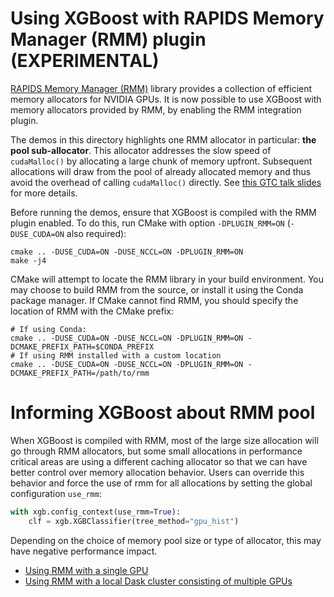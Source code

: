 Using XGBoost with RAPIDS Memory Manager (RMM) plugin (EXPERIMENTAL)
====================================================================
[RAPIDS Memory Manager (RMM)](https://github.com/rapidsai/rmm) library provides a collection of
efficient memory allocators for NVIDIA GPUs. It is now possible to use XGBoost with memory
allocators provided by RMM, by enabling the RMM integration plugin.

The demos in this directory highlights one RMM allocator in particular: **the pool sub-allocator**.
This allocator addresses the slow speed of `cudaMalloc()` by allocating a large chunk of memory
upfront. Subsequent allocations will draw from the pool of already allocated memory and thus avoid
the overhead of calling `cudaMalloc()` directly. See
[this GTC talk slides](https://on-demand.gputechconf.com/gtc/2015/presentation/S5530-Stephen-Jones.pdf)
for more details.

Before running the demos, ensure that XGBoost is compiled with the RMM plugin enabled. To do this,
run CMake with option `-DPLUGIN_RMM=ON` (`-DUSE_CUDA=ON` also required):
```
cmake .. -DUSE_CUDA=ON -DUSE_NCCL=ON -DPLUGIN_RMM=ON
make -j4
```
CMake will attempt to locate the RMM library in your build environment. You may choose to build
RMM from the source, or install it using the Conda package manager. If CMake cannot find RMM, you
should specify the location of RMM with the CMake prefix:
```
# If using Conda:
cmake .. -DUSE_CUDA=ON -DUSE_NCCL=ON -DPLUGIN_RMM=ON -DCMAKE_PREFIX_PATH=$CONDA_PREFIX
# If using RMM installed with a custom location
cmake .. -DUSE_CUDA=ON -DUSE_NCCL=ON -DPLUGIN_RMM=ON -DCMAKE_PREFIX_PATH=/path/to/rmm
```

# Informing XGBoost about RMM pool

When XGBoost is compiled with RMM, most of the large size allocation will go through RMM
allocators, but some small allocations in performance critical areas are using a different
caching allocator so that we can have better control over memory allocation behavior.
Users can override this behavior and force the use of rmm for all allocations by setting
the global configuration ``use_rmm``:

``` python
with xgb.config_context(use_rmm=True):
    clf = xgb.XGBClassifier(tree_method="gpu_hist")
```

Depending on the choice of memory pool size or type of allocator, this may have negative
performance impact.

* [Using RMM with a single GPU](./rmm_singlegpu.py)
* [Using RMM with a local Dask cluster consisting of multiple GPUs](./rmm_mgpu_with_dask.py)
